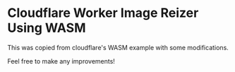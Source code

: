 # Cloudflare Worker Image Reizer Using WASM

This was copied from cloudflare's WASM example with some modifications.



Feel free to make any improvements!